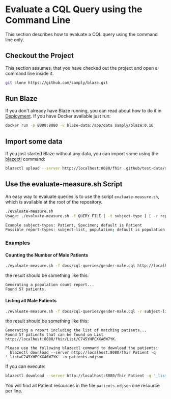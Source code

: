 # Evaluate a CQL Query using the Command Line

This section describes how to evaluate a CQL query using the command line only.

## Checkout the Project

This section assumes, that you have checked out the project and open a command line inside it.

```sh
git clone https://github.com/samply/blaze.git
```

## Run Blaze

If you don't already have Blaze running, you can read about how to do it in [Deployment](../deployment/README.md). If you have Docker available just run:

```sh
docker run -p 8080:8080 -v blaze-data:/app/data samply/blaze:0.16
```

## Import some data

If you just started Blaze without any data, you can import some using the [blazectl](https://github.com/samply/blazectl) command:

```sh
blazectl upload --server http://localhost:8080/fhir .github/test-data/synthea
```

## Use the evaluate-measure.sh Script

An easy way to evaluate queries is to use the script `evaluate-measure.sh`, which is available at the root of the repository.

```sh
./evaluate-measure.sh
Usage: ./evaluate-measure.sh -f QUERY_FILE [ -t subject-type ] [ -r report-type ] BASE

Example subject-types: Patient, Specimen; default is Patient
Possible report-types: subject-list, population; default is population 
```

### Examples

#### Counting the Number of Male Patients

```sh
./evaluate-measure.sh -f docs/cql-queries/gender-male.cql http://localhost:8080/fhir
```
the result should be something like this:

```text
Generating a population count report...
Found 57 patients.
```

#### Listing all Male Patients

```sh
./evaluate-measure.sh -f docs/cql-queries/gender-male.cql -r subject-list http://localhost:8080/fhir
```
the result should be something like this:

```text
Generating a report including the list of matching patients...
Found 57 patients that can be found on List http://localhost:8080/fhir/List/C745YHPCXXA6W7YK.

Please use the following blazectl command to download the patients:
  blazectl download --server http://localhost:8080/fhir Patient -q '_list=C745YHPCXXA6W7YK' -o patients.ndjson
```

If you can execute:

```sh
blazectl download --server http://localhost:8080/fhir Patient -q '_list=C745YHPCXXA6W7YK' -o patients.ndjson
```

You will find all Patient resources in the file `patients.ndjson` one resource per line.

